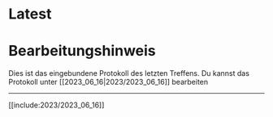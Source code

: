 # Latest

# Bearbeitungshinweis
Dies ist das eingebundene Protokoll des letzten Treffens.
Du kannst das Protokoll unter [[2023_06_16|2023/2023_06_16]] bearbeiten

---

[[include:2023/2023_06_16]]
    